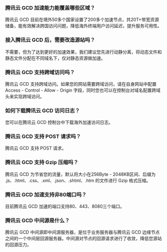 ### 腾讯云 GCD 加速能力能覆盖哪些区域？
腾讯云 GCD 目前在境外50多个国家设置了200多个加速节点，共20T+带宽资源储备，能有效解决跨国访问问题，降低海外终端用户访问延迟，提升服务可用性。

### 接入腾讯云 GCD 后，需要改造源站吗？
不需要，但为了达到更好的加速效果，我们建议您先进行动静分离，将动态文件和静态文件分配在不同域名下，仅对静态资源做加速。

### 腾讯云 GCD 支持跨域访问吗？
腾讯云 GCD 支持跨域访问。如果您的网站需要跨域访问，请在自身网站中配置 Access - Control - Allow - Origin 字段，同时您也可以在控制台对域名配置跨域头来实现跨域访问。

### 如何下载腾讯云 GCD 访问日志？
您可以在腾讯云 GCD 控制台中下载海外加速访问日志。

### 腾讯云 GCD 支持 POST 请求吗？
腾讯云 GCD 支持 POST 请求。

### 腾讯云 GCD 支持 Gzip 压缩吗？
腾讯云 GCD 为节省您的流量，默认将大小在256Byte - 2048KB区间、后缀为 .js、.html、.css、.xml、.json、.shtml、.htm 的文件进行 Gzip 格式压缩。

### 腾讯云 GCD 加速支持非80端口吗？
目前腾讯云 GCD 加速的端口支持80、443、8080三个端口。

### 腾讯云 GCD 中间源是什么？
腾讯云 GCD 中间源即中间源服务器，是位于业务服务器与腾讯云 GCD 边缘节点之间的一个中间层回源服务器。中间源对节点的回源请求进行了收敛，降低您源站的回源压力。
